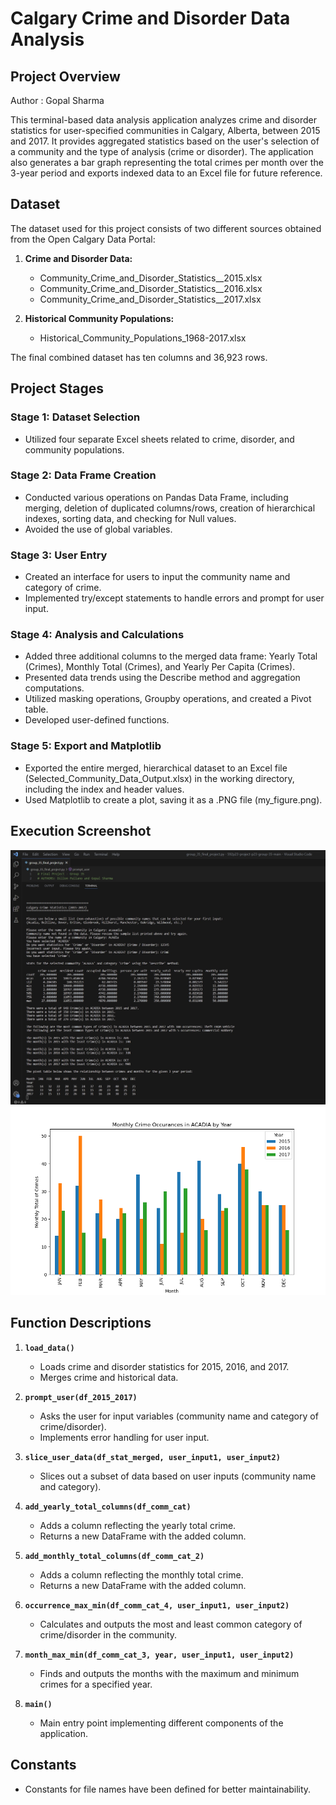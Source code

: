 # Calgary Crime and Disorder Data Analysis

## Project Overview

Author : Gopal Sharma

This terminal-based data analysis application analyzes crime and disorder statistics for user-specified communities in Calgary, Alberta, between 2015 and 2017. It provides aggregated statistics based on the user's selection of a community and the type of analysis (crime or disorder). The application also generates a bar graph representing the total crimes per month over the 3-year period and exports indexed data to an Excel file for future reference.

## Dataset

The dataset used for this project consists of two different sources obtained from the Open Calgary Data Portal:

1. **Crime and Disorder Data:**

   - Community_Crime_and_Disorder_Statistics\_\_2015.xlsx
   - Community_Crime_and_Disorder_Statistics\_\_2016.xlsx
   - Community_Crime_and_Disorder_Statistics\_\_2017.xlsx

2. **Historical Community Populations:**
   - Historical_Community_Populations_1968-2017.xlsx

The final combined dataset has ten columns and 36,923 rows.

## Project Stages

### Stage 1: Dataset Selection

- Utilized four separate Excel sheets related to crime, disorder, and community populations.

### Stage 2: Data Frame Creation

- Conducted various operations on Pandas Data Frame, including merging, deletion of duplicated columns/rows, creation of hierarchical indexes, sorting data, and checking for Null values.
- Avoided the use of global variables.

### Stage 3: User Entry

- Created an interface for users to input the community name and category of crime.
- Implemented try/except statements to handle errors and prompt for user input.

### Stage 4: Analysis and Calculations

- Added three additional columns to the merged data frame: Yearly Total (Crimes), Monthly Total (Crimes), and Yearly Per Capita (Crimes).
- Presented data trends using the Describe method and aggregation computations.
- Utilized masking operations, Groupby operations, and created a Pivot table.
- Developed user-defined functions.

### Stage 5: Export and Matplotlib

- Exported the entire merged, hierarchical dataset to an Excel file (Selected_Community_Data_Output.xlsx) in the working directory, including the index and header values.
- Used Matplotlib to create a plot, saving it as a .PNG file (my_figure.png).

## Execution Screenshot

![Execution Screenshot](Program_Output_Screenshot.jpg)
![Graph Screenshot](my_figure.png)

## Function Descriptions

1. **`load_data()`**

   - Loads crime and disorder statistics for 2015, 2016, and 2017.
   - Merges crime and historical data.

2. **`prompt_user(df_2015_2017)`**

   - Asks the user for input variables (community name and category of crime/disorder).
   - Implements error handling for user input.

3. **`slice_user_data(df_stat_merged, user_input1, user_input2)`**

   - Slices out a subset of data based on user inputs (community name and category).

4. **`add_yearly_total_columns(df_comm_cat)`**

   - Adds a column reflecting the yearly total crime.
   - Returns a new DataFrame with the added column.

5. **`add_monthly_total_columns(df_comm_cat_2)`**

   - Adds a column reflecting the monthly total crime.
   - Returns a new DataFrame with the added column.

6. **`occurrence_max_min(df_comm_cat_4, user_input1, user_input2)`**

   - Calculates and outputs the most and least common category of crime/disorder in the community.

7. **`month_max_min(df_comm_cat_3, year, user_input1, user_input2)`**

   - Finds and outputs the months with the maximum and minimum crimes for a specified year.

8. **`main()`**
   - Main entry point implementing different components of the application.

## Constants

- Constants for file names have been defined for better maintainability.
